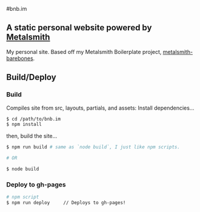 #bnb.im
## A static personal website powered by [Metalsmith](metalsmith.io)

My personal site. Based off my Metalsmith Boilerplate project, [metalsmith-barebones](https://github.com/bnb/metalsmith-barebones).

## Build/Deploy

### Build
Compiles site from src, layouts, partials, and assets:
Install dependencies...

```bash
$ cd /path/to/bnb.im
$ npm install
```

then, build the site...


```bash
$ npm run build # same as `node build`, I just like npm scripts.

# OR

$ node build
```

### Deploy to gh-pages

```bash
# npm script
$ npm run deploy     // Deploys to gh-pages!
```

